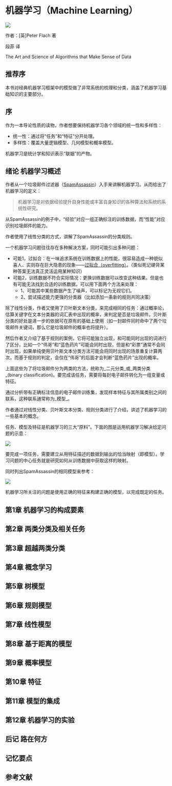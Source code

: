 机器学习（Machine Learning）
==============================

![](contents/cover.jpg)

作者：[英]Peter Flach 著

段菲 译

The Art and Science of Algorithms that Make Sense of Data

推荐序
------------------------------

本书对经典机器学习框架中的模型做了非常系统的梳理和分类，涵盖了机器学习基础知识的主要部分。

序
------------------------------

作为一本导论性质的读物，作者想要保持机器学习各个领域的统一性和多样性：
- 统一性：通过将“任务”和“特征”分开处理。
- 多样性：覆盖大量逻辑模型、几何模型和概率模型。

机器学习是统计学和知识表示“联姻”的产物。

绪论 机器学习概述
------------------------------

作者从一个垃圾邮件过滤器（[SpamAssassin](http://spamassassin.apache.org)）入手来讲解机器学习。从而给出了机器学习的定义：

> 机器学习是对依据经验提升自身性能或丰富自身知识的各种算法和系统的系统性研究。

从SpamAssassin的例子中，“经验”对应一组正确标注的训练数据，而“性能”对应识别垃圾邮件的能力。

作者使用了线性分类的方式，讲解了SpamAssassin的分类规则。

一个机器学习问题往往存在多种解决方案，同时可能引出多种问题：
- 可能1，过拟合：在一味追求系统在训练数据上的性能，很容易造成一种貌似喜人、实则存在巨大隐患的现象——[过拟合（overfitting）](https://en.wikipedia.org/wiki/Overfitting)。（类似死记硬背某种答案无法真正灵活运用某种知识）
- 可能2，训练数据不符合实际情况：更换训练数据可以改变这种结果。但是也有可能无法找到合适的训练数据，可以用下面两个方法来处理：
    - 1、可能其中某些数据产生了噪声，可以标记为无视它们。
    - 2、尝试描述能力更强的分类器（比如添加一条新的规则共同决策）

除了线性分类，作者又使用了贝叶斯文本分类，来完成相同的任务：通过概率论，估算关键字在文本分类器的词汇表中出现的概率，来判定是否是垃圾邮件。贝叶斯分类的好处是进一步的依据可在原有的基础上使用（如一封邮件同时命中了两个垃圾邮件关键词，那么它是垃圾邮件的概率也将提升）。

然后作者又介绍了基于规则的案例，它将可能独立出现，和可能同时出现的词进行了区分，比如一个“伟哥”和“蓝色药片”可能会同时出现，但是和“彩票”通常不会同时出现，如果单纯使用贝叶斯文本分类方法可能会将同时出现的场景重复计算两次，而基于规则的判定，会仅在“伟哥”的后面才会判断“蓝色药片”出现的概率。

上面这些为了将垃圾邮件分为两类的方法，统称为_二元分类_或_两类分类_(binary classification)。要完成该任务，需要将每封电子邮件转化为一组变量或特征。

通过分析带有正确标注信息的电子邮件训练集，发现样本特征与其所属类别之间的联系，这种联系通常称为_模型_。

作者通过对线性分类、贝叶斯文本分类、规则分类进行了介绍，讲述了机器学习的一些基本的概念。

任务、模型及特征是机器学习的三大“原料”。下面的图是运用机器学习解决给定问题的示意：

![](/contents/chapter00/diagram-02.png)

要完成一项任务，需要建立从用特征描述的数据到输出的恰当映射（即模型）。学习问题的中心任务就是研究如何从训练数据中获取这样的映射。

同时列出SpamAssassin的相同模型来参考：

![](/contents/chapter00/diagram-01.png)

机器学习所关注的问题是使用正确的特征来构建正确的模型，以完成既定的任务。

第1章 机器学习的构成要素
------------------------------

第2章 两类分类及相关任务
------------------------------

第3章 超越两类分类
------------------------------

第4章 概念学习
------------------------------

第5章 树模型
------------------------------

第6章 规则模型
------------------------------

第7章 线性模型
------------------------------

第8章 基于距离的模型
------------------------------

第9章 概率模型
------------------------------

第10章 特征
------------------------------

第11章 模型的集成
------------------------------

第12章 机器学习的实验
------------------------------

后记 路在何方
------------------------------

记忆要点
------------------------------

参考文献
------------------------------